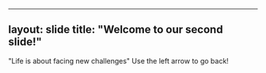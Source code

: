 ---
layout: slide
title: "Welcome to our second slide!"
--
"Life is about facing new challenges"
Use the left arrow to go back!
